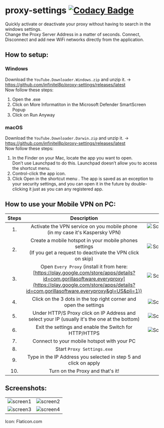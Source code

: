 # proxy-settings [![Codacy Badge](https://app.codacy.com/project/badge/Grade/8ffe1b08124b4498862491ad04b8f5e0)](https://www.codacy.com/gh/infinitel8p/proxy-settings/dashboard?utm_source=github.com&amp;utm_medium=referral&amp;utm_content=infinitel8p/proxy-settings&amp;utm_campaign=Badge_Grade)

Quickly activate or deactivate your proxy without having to search in the windows settings.  
Change the Proxy Server Address in a matter of seconds.
Connect, Disconnect and add new WiFi networks directly from the application.

## How to setup:
### Windows
Download the `YouTube.Downloader.Windows.zip` and unzip it. -> https://github.com/infinitel8p/proxy-settings/releases/latest  
Now follow these steps:
1. Open the .exe
2. Click on More Informatiton in the Microsoft Defender SmartScreen Popup
3. Click on Run Anyway

### macOS
Download the `YouTube.Downloader.Darwin.zip` and unzip it. -> https://github.com/infinitel8p/proxy-settings/releases/latest  
Now follow these steps:
1. In the Finder on your Mac, locate the app you want to open.  
   Don’t use Launchpad to do this. Launchpad doesn’t allow you to access the shortcut menu.
2. Control-click the app icon.
3. Click Open in the shortcut menu .
   The app is saved as an exception to your security settings, and you can open it in the future by double-clicking it just as you can any registered app.

## How to use your Mobile VPN on PC:

| Steps |                                                                                                     Description                                                                                                     |                                                                             Screenshots                                                                             |
| :---: | :-----------------------------------------------------------------------------------------------------------------------------------------------------------------------------------------------------------------: | :-----------------------------------------------------------------------------------------------------------------------------------------------------------------: |
|  1.   |                                                                   Activate the VPN service on you mobile phone<br>(in my case it's Kaspersky VPN)                                                                   | ![Screenshot_20230125_115504_KasperskyVPN Secure Connection](https://user-images.githubusercontent.com/50703696/214552712-a21064e1-9cb1-46a7-b01c-84d92492b7ed.png) |
|  2.   |                                                Create a mobile hotspot in your mobile phones settings<br> (If you get a request to deactivate the VPN click on skip)                                                | ![Screenshot_20230125_115945_KasperskyVPN Secure Connection](https://user-images.githubusercontent.com/50703696/214552724-2ad81e1c-1938-48a4-af53-ac12de42b175.png) |
|  3.   | Open `Every Proxy` (install it from here: [https://play.google.com/store/apps/details?id=com.gorillasoftware.everyproxy](https://play.google.com/store/apps/details?id=com.gorillasoftware.everyproxy&gl=US&pli=1)) |       ![Screenshot_20230125_122114_Google Play Store](https://user-images.githubusercontent.com/50703696/214552728-af2b56ed-8353-43d8-af88-30a316832d84.png)        |
|  4.   |                                                                          Click on the 3 dots in the top right corner and open the settings                                                                          |          ![Screenshot_20230125_122351_Every Proxy](https://user-images.githubusercontent.com/50703696/214552723-bf7f1f59-3c6c-4d68-8dc7-2cb36e0b6ac9.png)           |
|  5.   |                                                           Under HTTP/S Proxy click on IP Address and select your IP (usually it's the one at the bottom)                                                            |          ![Screenshot_20230125_122412_Every Proxy](https://user-images.githubusercontent.com/50703696/214552717-f235daa0-5004-40dd-b3f8-6aab3c724060.png)           |
|  6.   |                                                                               Exit the settings and enable the Switch for HTTP/HTTPS                                                                                |          ![Screenshot_20230125_122419_Every Proxy](https://user-images.githubusercontent.com/50703696/214552720-0fdad48e-ae6c-499f-9549-3adefcf21af1.png)           |
|  7.   |                                                                                     Connect to your mobile hotspot with your PC                                                                                     |                           ![image](https://user-images.githubusercontent.com/50703696/214553649-e2a3e1fb-f8fd-42bb-ac46-0f255d496492.png)                           |
|  8.   |                                                                                             Start `Proxy Settings.exe`                                                                                              |                           ![image](https://user-images.githubusercontent.com/50703696/214554089-615c637f-d5da-4031-b24a-377b03bc9e33.png)                           |
|  9.   |                                                                          Type in the IP Address you selected in step 5 and click on apply                                                                           |                           ![image](https://user-images.githubusercontent.com/50703696/214554255-774545e0-3efc-44c4-b36d-3b3a5cb57091.png)                           |
|  10.  |                                                                                          Turn on the Proxy and that's it!                                                                                           |                           ![image](https://user-images.githubusercontent.com/50703696/214554402-5c27aceb-fdaa-48e1-b63a-2f7ce4351b81.png)                           |

## Screenshots:

|                                                                                                                   |                                                                                                                   |
| :---------------------------------------------------------------------------------------------------------------: | :---------------------------------------------------------------------------------------------------------------: |
| ![screen1](https://user-images.githubusercontent.com/50703696/165896069-8c0fbccb-dbee-4145-995c-4aed0b5040f3.png) | ![screen2](https://user-images.githubusercontent.com/50703696/165896072-7223e7ea-ad68-40ba-b173-0f822cd09e31.png) |
| ![screen3](https://user-images.githubusercontent.com/50703696/165896076-29b23f3d-0694-48c8-a936-ef11c2e55b90.png) | ![screen4](https://user-images.githubusercontent.com/50703696/165915429-555c726d-ccda-4333-b34a-cd8073b79291.png) |

Icon: Flaticon.com
